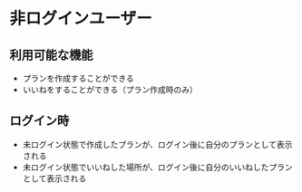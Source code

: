 # 非ログインユーザー

## 利用可能な機能
- プランを作成することができる
- いいねをすることができる（プラン作成時のみ）

## ログイン時
- 未ログイン状態で作成したプランが、ログイン後に自分のプランとして表示される
- 未ログイン状態でいいねした場所が、ログイン後に自分のいいねしたプランとして表示される